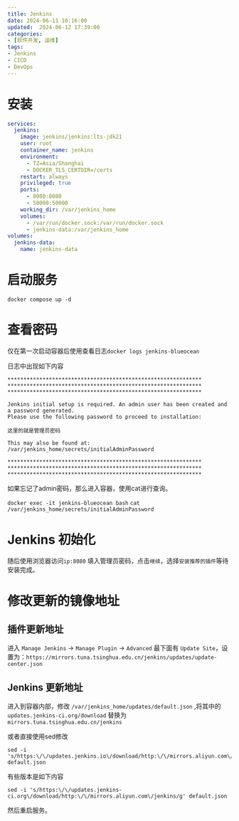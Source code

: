 ```yaml
---
title: Jenkins
date: 2024-06-11 10:16:00
updated:  2024-06-12 17:39:00
categories:
- [软件开发, 运维]
tags:
- Jenkins
- CICD
- DevOps
---
```


# 安装

```yaml
services:
  jenkins:
    image: jenkins/jenkins:lts-jdk21
    user: root
    container_name: jenkins
    environment:
      - TZ=Asia/Shanghai
      - DOCKER_TLS_CERTDIR=/certs
    restart: always
    privileged: true
    ports:
      - 8080:8080
      - 50000:50000
    working_dir: /var/jenkins_home
    volumes:
      - /var/run/docker.sock:/var/run/docker.sock
      - jenkins-data:/var/jenkins_home
volumes:
  jenkins-data:
    name: jenkins-data
```

# 启动服务

`docker compose up -d`

# 查看密码

仅在第一次启动容器后使用查看日志`docker logs jenkins-blueocean`

日志中出现如下内容

```logs
*************************************************************
*************************************************************
*************************************************************

Jenkins initial setup is required. An admin user has been created and a password generated.
Please use the following password to proceed to installation:

这里的就是管理员密码

This may also be found at: /var/jenkins_home/secrets/initialAdminPassword

*************************************************************
*************************************************************
*************************************************************
```

如果忘记了admin密码，那么进入容器，使用cat进行查询。

`docker exec -it jenkins-blueocean bash`
`cat /var/jenkins_home/secrets/initialAdminPassword`

# Jenkins 初始化

随后使用浏览器访问`ip:8080` 填入管理员密码，点击`继续`，选择`安装推荐的插件`等待安装完成。


# 修改更新的镜像地址

## 插件更新地址

进入 `Manage Jenkins` -> `Manage Plugin` -> `Advanced` 最下面有 `Update Site`，设置为：`https://mirrors.tuna.tsinghua.edu.cn/jenkins/updates/update-center.json`

## Jenkins 更新地址

进入到容器内部，修改 `/var/jenkins_home/updates/default.json` ,将其中的`updates.jenkins-ci.org/download` 替换为 `mirrors.tuna.tsinghua.edu.cn/jenkins`

或者直接使用sed修改

```shell
sed -i 's/https:\/\/updates.jenkins.io\/download/http:\/\/mirrors.aliyun.com\/jenkins/g' default.json
```

有些版本是如下内容

```shell
sed -i 's/https:\/\/updates.jenkins-ci.org\/download/http:\/\/mirrors.aliyun.com\/jenkins/g' default.json
```

然后重启服务。




